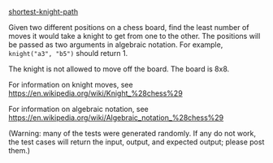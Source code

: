 [shortest-knight-path](https://www.codewars.com/kata/549ee8b47111a81214000941)

Given two different positions on a chess board, find the least number of moves it would take a knight to get from one to the other.
The positions will be passed as two arguments in algebraic notation.
For example, `knight("a3", "b5")` should return 1.

The knight is not allowed to move off the board.
The board is 8x8.

For information on knight moves, see https://en.wikipedia.org/wiki/Knight_%28chess%29

For information on algebraic notation, see
https://en.wikipedia.org/wiki/Algebraic_notation_%28chess%29

(Warning: many of the tests were generated randomly. If any do not work, the test cases will return the input, output, and expected output; please post them.)